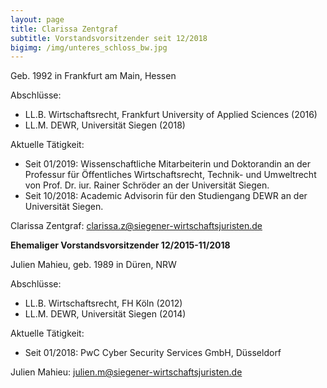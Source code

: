 ```yaml
---
layout: page
title: Clarissa Zentgraf
subtitle: Vorstandsvorsitzender seit 12/2018
bigimg: /img/unteres_schloss_bw.jpg
---
```


Geb. 1992 in Frankfurt am Main, Hessen

Abschlüsse:

 * LL.B. Wirtschaftsrecht, Frankfurt University of Applied Sciences (2016)
 * LL.M. DEWR, Universität Siegen (2018)
 
Aktuelle Tätigkeit:
 * Seit 01/2019: Wissenschaftliche Mitarbeiterin und Doktorandin an der Professur für Öffentliches Wirtschaftsrecht, Technik- und Umweltrecht von Prof. Dr. iur. Rainer Schröder an der Universität Siegen.
 * Seit 10/2018: Academic Advisorin für den Studiengang DEWR an der Universität Siegen.

Clarissa Zentgraf: <clarissa.z@siegener-wirtschaftsjuristen.de> 




**Ehemaliger Vorstandsvorsitzender 12/2015-11/2018**

Julien Mahieu, geb. 1989 in Düren, NRW

Abschlüsse:

  * LL.B. Wirtschaftsrecht, FH Köln (2012)
  * LL.M. DEWR, Universität Siegen (2014)

Aktuelle Tätigkeit:

  * Seit 01/2018: PwC Cyber Security Services GmbH, Düsseldorf

Julien Mahieu: <julien.m@siegener-wirtschaftsjuristen.de>
